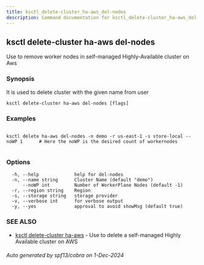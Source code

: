 ```yaml
---
title: ksctl_delete-cluster_ha-aws_del-nodes
description: Command documentation for ksctl_delete-cluster_ha-aws_del-nodes
---
```


## ksctl delete-cluster ha-aws del-nodes

Use to remove worker nodes in self-managed Highly-Available cluster on Aws

### Synopsis

It is used to delete cluster with the given name from user

```
ksctl delete-cluster ha-aws del-nodes [flags]
```

### Examples

```

ksctl delete ha-aws del-nodes -n demo -r us-east-1 -s store-local --noWP 1      # Here the noWP is the desired count of workernodes
	
```

### Options

```
  -h, --help             help for del-nodes
  -n, --name string      Cluster Name (default "demo")
      --noWP int         Number of WorkerPlane Nodes (default -1)
  -r, --region string    Region
  -s, --storage string   storage provider
  -v, --verbose int      for verbose output
  -y, --yes              approval to avoid showMsg (default true)
```

### SEE ALSO

* [ksctl delete-cluster ha-aws](ksctl_delete-cluster_ha-aws.md)	 - Use to delete a self-managed Highly Available cluster on AWS

###### Auto generated by spf13/cobra on 1-Dec-2024
